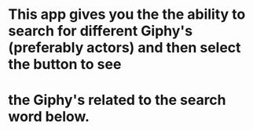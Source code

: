 # This app gives you the the ability to search for different Giphy's (preferably actors) and then select the button to see
# the Giphy's related to the search word below.
